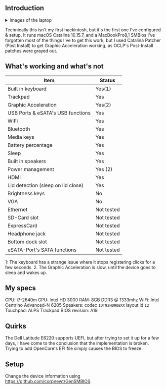 ## Introduction

<details>
  <summary>Images of the laptop</summary>

  ![Image of the laptop on Catalina](https://github.com/user-attachments/assets/c1e877b6-6dae-4bce-84de-356a0cb4b046)
  ![Image of the laptop connected to a secondary monitor](https://github.com/user-attachments/assets/2c5365bd-4398-4260-9e51-719fd727b678)

  
</details>



Technically this isn't my first hackintosh, but it's the first one I've configured & setup. It runs macOS Catalina 10.15.7, and a MacBookPro8,1 SMBios
I've forgotten most of the things I've to get this work, but I used Catalina Patcher (Post Install) to get Graphic Acceleration working, as OCLP's Post-Install patches were grayed out.

## What's working and what's not
| Item | Status  |
| ---- | ------- |
| Built in keyboard | Yes(1) |
| Trackpad | Yes |
| Graphic Acceleration | Yes(2) |
| USB Ports & eSATA's USB functions | Yes |
| WiFi | Yes |
| Bluetooth | Yes |
| Media keys | Yes |
| Battery percentage | Yes |
| Sleep | Yes |
| Built in speakers | Yes |
| Power management | Yes (2) |
| HDMI | Yes |
| Lid detection (sleep on lid close) | Yes |
| Brightness keys | No |
| VGA | No |
| Ethernet | Not tested |
| SD-Card slot | Not tested |
| ExpressCard | Not tested |
| Headphone jack | Not tested |
| Bottom dock slot | Not tested |
| eSATA-Port's SATA functions | Not tested |

1: The keyboard has a strange issue where it stops registering clicks for a few seconds.
2. The Graphic Acceleration is slow, until the device goes to sleep and wakes up.

## My specs
CPU: i7-2640m
GPU: Intel HD 3000
RAM: 8GB DDR3 @ 1333mhz
WiFi: Intel Centrino Advanced-N 6205
Speakers: codec `IDT92HD90BXX` layout id `12`
Touchpad: ALPS Trackpad
BIOS revision: A19

## Quirks
The Dell Latitude E6220 supports UEFI, but after trying to set it up for a few days, I have come to the conclusion that the implementation is broken. Trying to add OpenCore's EFI file simply causes the BIOS to freeze.

## Setup
Change the device information using https://github.com/corpnewt/GenSMBIOS
